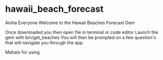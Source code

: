 # hawaii_beach_forecast
Aloha Everyone 
Welcome to the Hawaii Beaches Forecast Gem

Once downloaded you then open file in terminal or code editor
Launch the gem with bin/get_beaches
You will then be prompted on a few question's that will navigate you through the app

Mahalo for using
